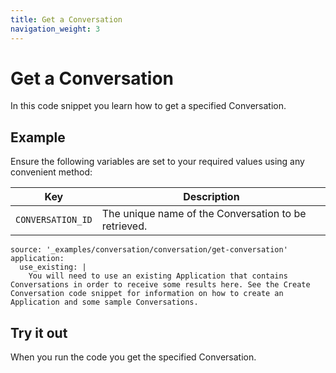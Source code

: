 ```yaml
---
title: Get a Conversation
navigation_weight: 3
---
```


# Get a Conversation

In this code snippet you learn how to get a specified Conversation.

## Example

Ensure the following variables are set to your required values using any convenient method:

Key | Description
-- | --
`CONVERSATION_ID` | The unique name of the Conversation to be retrieved.

```code_snippets
source: '_examples/conversation/conversation/get-conversation'
application:
  use_existing: |
    You will need to use an existing Application that contains Conversations in order to receive some results here. See the Create Conversation code snippet for information on how to create an Application and some sample Conversations.
```

## Try it out

When you run the code you get the specified Conversation.
